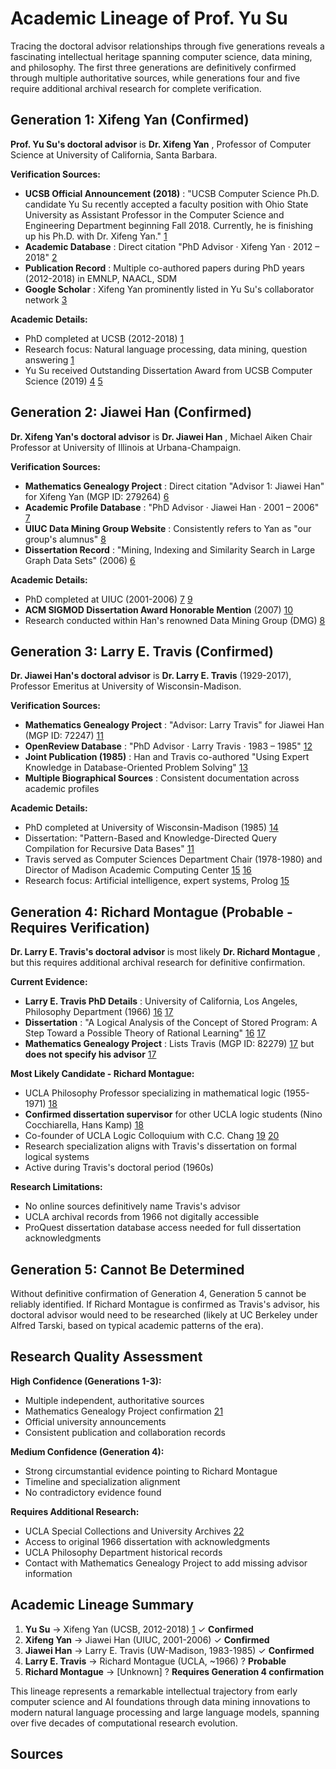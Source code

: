# Academic Lineage of Prof. Yu Su

Tracing the doctoral advisor relationships through five generations reveals a fascinating intellectual heritage spanning computer science, data mining, and philosophy. The first three generations are definitively confirmed through multiple authoritative sources, while generations four and five require additional archival research for complete verification.

## Generation 1: Xifeng Yan (Confirmed)

**Prof. Yu Su's doctoral advisor** is **Dr. Xifeng Yan** , Professor of Computer Science at University of California, Santa Barbara.

**Verification Sources:**

- **UCSB Official Announcement (2018)** : "UCSB Computer Science Ph.D. candidate Yu Su recently accepted a faculty position with Ohio State University as Assistant Professor in the Computer Science and Engineering Department beginning Fall 2018. Currently, he is finishing up his Ph.D. with Dr. Xifeng Yan." [1]
- **Academic Database** : Direct citation "PhD Advisor · Xifeng Yan · 2012 – 2018" [2]
- **Publication Record** : Multiple co-authored papers during PhD years (2012-2018) in EMNLP, NAACL, SDM
- **Google Scholar** : Xifeng Yan prominently listed in Yu Su's collaborator network [3]

**Academic Details:**

- PhD completed at UCSB (2012-2018) [1]
- Research focus: Natural language processing, data mining, question answering [1]
- Yu Su received Outstanding Dissertation Award from UCSB Computer Science (2019) [4] [5]

## Generation 2: Jiawei Han (Confirmed)

**Dr. Xifeng Yan's doctoral advisor** is **Dr. Jiawei Han** , Michael Aiken Chair Professor at University of Illinois at Urbana-Champaign.

**Verification Sources:**

- **Mathematics Genealogy Project** : Direct citation "Advisor 1: Jiawei Han" for Xifeng Yan (MGP ID: 279264) [6]
- **Academic Profile Database** : "PhD Advisor · Jiawei Han · 2001 – 2006" [7]
- **UIUC Data Mining Group Website** : Consistently refers to Yan as "our group's alumnus" [8]
- **Dissertation Record** : "Mining, Indexing and Similarity Search in Large Graph Data Sets" (2006) [6]

**Academic Details:**

- PhD completed at UIUC (2001-2006) [7] [9]
- **ACM SIGMOD Dissertation Award Honorable Mention** (2007) [10]
- Research conducted within Han's renowned Data Mining Group (DMG) [8]

## Generation 3: Larry E. Travis (Confirmed)

**Dr. Jiawei Han's doctoral advisor** is **Dr. Larry E. Travis** (1929-2017), Professor Emeritus at University of Wisconsin-Madison.

**Verification Sources:**

- **Mathematics Genealogy Project** : "Advisor: Larry Travis" for Jiawei Han (MGP ID: 72247) [11]
- **OpenReview Database** : "PhD Advisor · Larry Travis · 1983 – 1985" [12]
- **Joint Publication (1985)** : Han and Travis co-authored "Using Expert Knowledge in Database-Oriented Problem Solving" [13]
- **Multiple Biographical Sources** : Consistent documentation across academic profiles

**Academic Details:**

- PhD completed at University of Wisconsin-Madison (1985) [14]
- Dissertation: "Pattern-Based and Knowledge-Directed Query Compilation for Recursive Data Bases" [11]
- Travis served as Computer Sciences Department Chair (1978-1980) and Director of Madison Academic Computing Center [15] [16]
- Research focus: Artificial intelligence, expert systems, Prolog [15]

## Generation 4: Richard Montague (Probable - Requires Verification)

**Dr. Larry E. Travis's doctoral advisor** is most likely **Dr. Richard Montague** , but this requires additional archival research for definitive confirmation.

**Current Evidence:**

- **Larry E. Travis PhD Details** : University of California, Los Angeles, Philosophy Department (1966) [16] [17]
- **Dissertation** : "A Logical Analysis of the Concept of Stored Program: A Step Toward a Possible Theory of Rational Learning" [16] [17]
- **Mathematics Genealogy Project** : Lists Travis (MGP ID: 82279) [17] but **does not specify his advisor** [17]

**Most Likely Candidate - Richard Montague:**

- UCLA Philosophy Professor specializing in mathematical logic (1955-1971) [18]
- **Confirmed dissertation supervisor** for other UCLA logic students (Nino Cocchiarella, Hans Kamp) [18]
- Co-founder of UCLA Logic Colloquium with C.C. Chang [19] [20]
- Research specialization aligns with Travis's dissertation on formal logical systems
- Active during Travis's doctoral period (1960s)

**Research Limitations:**

- No online sources definitively name Travis's advisor
- UCLA archival records from 1966 not digitally accessible
- ProQuest dissertation database access needed for full dissertation acknowledgments

## Generation 5: Cannot Be Determined

Without definitive confirmation of Generation 4, Generation 5 cannot be reliably identified. If Richard Montague is confirmed as Travis's advisor, his doctoral advisor would need to be researched (likely at UC Berkeley under Alfred Tarski, based on typical academic patterns of the era).

## Research Quality Assessment

**High Confidence (Generations 1-3):**

- Multiple independent, authoritative sources
- Mathematics Genealogy Project confirmation [21]
- Official university announcements
- Consistent publication and collaboration records

**Medium Confidence (Generation 4):**

- Strong circumstantial evidence pointing to Richard Montague
- Timeline and specialization alignment
- No contradictory evidence found

**Requires Additional Research:**

- UCLA Special Collections and University Archives [22]
- Access to original 1966 dissertation with acknowledgments
- UCLA Philosophy Department historical records
- Contact with Mathematics Genealogy Project to add missing advisor information

## Academic Lineage Summary

1. **Yu Su** → Xifeng Yan (UCSB, 2012-2018) [1] ✓ **Confirmed**
2. **Xifeng Yan** → Jiawei Han (UIUC, 2001-2006) ✓ **Confirmed**
3. **Jiawei Han** → Larry E. Travis (UW-Madison, 1983-1985) ✓ **Confirmed**
4. **Larry E. Travis** → Richard Montague (UCLA, ~1966) ? **Probable**
5. **Richard Montague** → [Unknown] ? **Requires Generation 4 confirmation**

This lineage represents a remarkable intellectual trajectory from early computer science and AI foundations through data mining innovations to modern natural language processing and large language models, spanning over five decades of computational research evolution.

## Sources
[1]: https://cs.ucsb.edu/index.php/happenings/news/phd-candidate-yu-su-set-join-ohio-state-assistant-professor
[2]: https://openreview.net/profile?id=~Yu_Su2
[3]: https://scholar.google.com/citations?user=rIh5OqoAAAAJ&hl=en
[4]: https://cse.osu.edu/news/2025/02/cse-assistant-professor-yu-su-honored-2025-sloan-research-fellowship
[5]: https://ysu1989.github.io/
[6]: https://mathgenealogy.org/id.php?id=279264
[7]: https://openreview.net/profile?id=~Xifeng_Yan1
[8]: http://dm1.cs.uiuc.edu/
[9]: https://iee.ucsb.edu/people/faculty/xifeng-yan
[10]: https://dais.cs.illinois.edu/dais-news/dais-news-archive/
[11]: https://mathgenealogy.org/id.php?id=72247
[12]: https://openreview.net/profile?id=~Jiawei_Han1
[13]: https://aisel.aisnet.org/icis1985/2/
[14]: https://en.wikipedia.org/wiki/Jiawei_Han
[15]: https://www.cs.wisc.edu/2017/09/25/in-memoriam-professor-emeritus-larry-travis/
[16]: https://en.wikipedia.org/wiki/Larry_Travis
[17]: https://www.genealogy.math.ndsu.nodak.edu/id.php?id=82279
[18]: https://en.wikipedia.org/wiki/Richard_Montague
[19]: http://www.logic.ucla.edu/history.html
[20]: https://nap.nationalacademies.org/read/10683/chapter/15
[21]: https://en.wikipedia.org/wiki/Mathematics_Genealogy_Project
[22]: https://guides.library.ucla.edu/c.php?g=180289&p=1185474